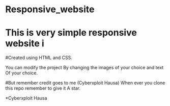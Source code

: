 # Responsive_website

# This is very simple responsive website i 
#Created using HTML and CSS. 

You can modify the project
By changing the images of your choice and text 
Of your choice.

#But remember credit goes to me (Cyberxploit Hausa)
When ever you clone this repo remember to give it
A star.


*Cyberxploit Hausa
